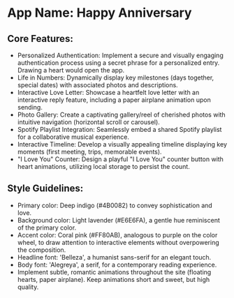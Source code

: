 # **App Name**: Happy Anniversary

## Core Features:

- Personalized Authentication: Implement a secure and visually engaging authentication process using a secret phrase for a personalized entry. Drawing a heart would open the app.
- Life in Numbers: Dynamically display key milestones (days together, special dates) with associated photos and descriptions.
- Interactive Love Letter: Showcase a heartfelt love letter with an interactive reply feature, including a paper airplane animation upon sending.
- Photo Gallery: Create a captivating gallery/reel of cherished photos with intuitive navigation (horizontal scroll or carousel).
- Spotify Playlist Integration: Seamlessly embed a shared Spotify playlist for a collaborative musical experience.
- Interactive Timeline: Develop a visually appealing timeline displaying key moments (first meeting, trips, memorable events).
- "I Love You" Counter: Design a playful "I Love You" counter button with heart animations, utilizing local storage to persist the count.

## Style Guidelines:

- Primary color: Deep indigo (#4B0082) to convey sophistication and love.
- Background color: Light lavender (#E6E6FA), a gentle hue reminiscent of the primary color.
- Accent color: Coral pink (#FF80AB), analogous to purple on the color wheel, to draw attention to interactive elements without overpowering the composition.
- Headline font: 'Belleza', a humanist sans-serif for an elegant touch.
- Body font: 'Alegreya', a serif, for a contemporary reading experience.
- Implement subtle, romantic animations throughout the site (floating hearts, paper airplane). Keep animations short and sweet, but high quality.